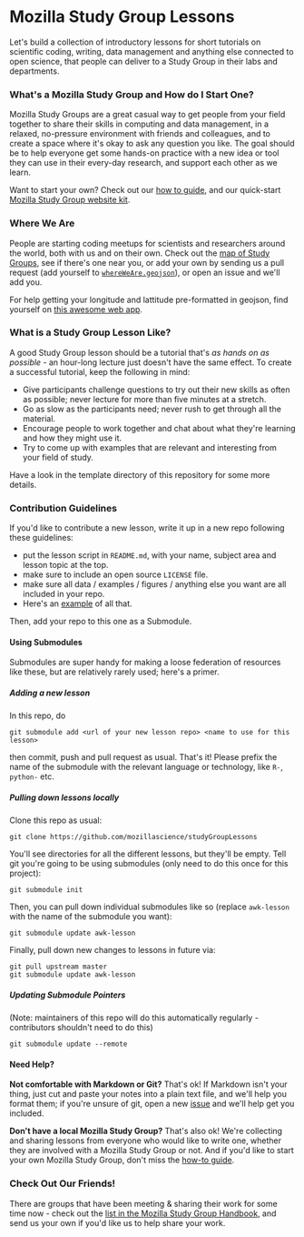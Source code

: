 # Mozilla Study Group Lessons

Let's build a collection of introductory lessons for short tutorials on scientific coding, writing, data management and anything else connected to open science, that people can deliver to a Study Group in their labs and departments.

### What's a Mozilla Study Group and How do I Start One?

Mozilla Study Groups are a great casual way to get people from your field together to share their skills in computing and data management, in a relaxed, no-pressure environment with friends and colleagues, and to create a space where it's okay to ask any question you like. The goal should be to help everyone get some hands-on practice with a new idea or tool they can use in their every-day research, and support each other as we learn.

Want to start your own? Check out our [how to guide](http://mozillascience.github.io/studyGroupHandbook/), and our quick-start [Mozilla Study Group website kit](https://github.com/mozillascience/studyGroup).
 
### Where We Are

People are starting coding meetups for scientists and researchers around the world, both with us and on their own. Check out the [map of Study Groups](https://github.com/mozillascience/studyGroupLessons/blob/master/whereWeAre.geojson), see if there's one near you, or add your own by sending us a pull request (add yourself to [`whereWeAre.geojson`](https://github.com/mozillascience/studyGroupLessons/blob/master/whereWeAre.geojson)), or open an issue and we'll add you.

For help getting your longitude and lattitude pre-formatted in geojson, find yourself on [this awesome web app](http://dbsgeo.com/latlon/).

<script src="https://embed.github.com/view/geojson/mozillascience/studyGroupLessons/master/whereWeAre.geojson"></script>

### What is a Study Group Lesson Like?

A good Study Group lesson should be a tutorial that's *as hands on as possible* - an hour-long lecture just doesn't have the same effect. To create a successful tutorial, keep the following in mind:

 - Give participants challenge questions to try out their new skills as often as possible; never lecture for more than five minutes at a stretch.
 - Go as slow as the participants need; never rush to get through all the material.
 - Encourage people to work together and chat about what they're learning and how they might use it.
 - Try to come up with examples that are relevant and interesting from your field of study.

Have a look in the template directory of this repository for some more details.

### Contribution Guidelines

If you'd like to contribute a new lesson, write it up in a new repo following these guidelines:
 - put the lesson script in `README.md`, with your name, subject area and lesson topic at the top.
 - make sure to include an open source `LICENSE` file.
 - make sure all data / examples / figures / anything else you want are all included in your repo.
 - Here's an [example](https://github.com/BillMills/pythonPackageLesson) of all that.

Then, add your repo to this one as a Submodule.

#### Using Submodules

Submodules are super handy for making a loose federation of resources like these, but are relatively rarely used; here's a primer.

##### Adding a new lesson

In this repo, do

```
git submodule add <url of your new lesson repo> <name to use for this lesson>
```

then commit, push and pull request as usual. That's it! Please prefix the name of the submodule with the relevant language or technology, like `R-`, `python-` etc.

##### Pulling down lessons locally

Clone this repo as usual:

```
git clone https://github.com/mozillascience/studyGroupLessons
```

You'll see directories for all the different lessons, but they'll be empty. Tell git you're going to be using submodules (only need to do this once for this project):

```
git submodule init
```

Then, you can pull down individual submodules like so (replace `awk-lesson` with the name of the submodule you want):

```
git submodule update awk-lesson
```

Finally, pull down new changes to lessons in future via:

```
git pull upstream master
git submodule update awk-lesson
```

##### Updating Submodule Pointers

(Note: maintainers of this repo will do this automatically regularly - contributors shouldn't need to do this)

```
git submodule update --remote
```

#### Need Help?

**Not comfortable with Markdown or Git?** That's ok! If Markdown isn't your thing, just cut and paste your notes into a plain text file, and we'll help you format them; if you're unsure of git, open a new [issue](https://github.com/mozillascience/studyGroupLessons/issues) and we'll help get you included.

**Don't have a local Mozilla Study Group?** That's also ok! We're collecting and sharing lessons from everyone who would like to write one, whether they are involved with a Mozilla Study Group or not. And if you'd like to start your own Mozilla Study Group, don't miss the [how-to guide](http://mozillascience.github.io/studyGroupHandbook/).

### Check Out Our Friends!

There are groups that have been meeting & sharing their work for some time now - check out the [list in the Mozilla Study Group Handbook](http://mozillascience.github.io/studyGroupHandbook/lessons.html#lessons), and send us your own if you'd like us to help share your work.
